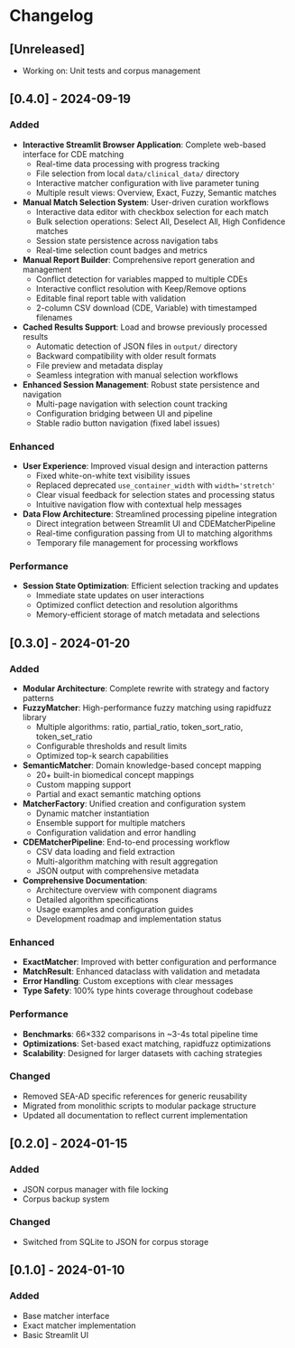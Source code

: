 # Changelog

## [Unreleased]
- Working on: Unit tests and corpus management

## [0.4.0] - 2024-09-19
### Added
- **Interactive Streamlit Browser Application**: Complete web-based interface for CDE matching
  - Real-time data processing with progress tracking
  - File selection from local `data/clinical_data/` directory
  - Interactive matcher configuration with live parameter tuning
  - Multiple result views: Overview, Exact, Fuzzy, Semantic matches
- **Manual Match Selection System**: User-driven curation workflows
  - Interactive data editor with checkbox selection for each match
  - Bulk selection operations: Select All, Deselect All, High Confidence matches
  - Session state persistence across navigation tabs
  - Real-time selection count badges and metrics
- **Manual Report Builder**: Comprehensive report generation and management
  - Conflict detection for variables mapped to multiple CDEs
  - Interactive conflict resolution with Keep/Remove options
  - Editable final report table with validation
  - 2-column CSV download (CDE, Variable) with timestamped filenames
- **Cached Results Support**: Load and browse previously processed results
  - Automatic detection of JSON files in `output/` directory
  - Backward compatibility with older result formats
  - File preview and metadata display
  - Seamless integration with manual selection workflows
- **Enhanced Session Management**: Robust state persistence and navigation
  - Multi-page navigation with selection count tracking
  - Configuration bridging between UI and pipeline
  - Stable radio button navigation (fixed label issues)

### Enhanced
- **User Experience**: Improved visual design and interaction patterns
  - Fixed white-on-white text visibility issues
  - Replaced deprecated `use_container_width` with `width='stretch'`
  - Clear visual feedback for selection states and processing status
  - Intuitive navigation flow with contextual help messages
- **Data Flow Architecture**: Streamlined processing pipeline integration
  - Direct integration between Streamlit UI and CDEMatcherPipeline
  - Real-time configuration passing from UI to matching algorithms
  - Temporary file management for processing workflows

### Performance
- **Session State Optimization**: Efficient selection tracking and updates
  - Immediate state updates on user interactions
  - Optimized conflict detection and resolution algorithms
  - Memory-efficient storage of match metadata and selections

## [0.3.0] - 2024-01-20
### Added
- **Modular Architecture**: Complete rewrite with strategy and factory patterns
- **FuzzyMatcher**: High-performance fuzzy matching using rapidfuzz library
  - Multiple algorithms: ratio, partial_ratio, token_sort_ratio, token_set_ratio
  - Configurable thresholds and result limits
  - Optimized top-k search capabilities
- **SemanticMatcher**: Domain knowledge-based concept mapping
  - 20+ built-in biomedical concept mappings
  - Custom mapping support
  - Partial and exact semantic matching options
- **MatcherFactory**: Unified creation and configuration system
  - Dynamic matcher instantiation
  - Ensemble support for multiple matchers
  - Configuration validation and error handling
- **CDEMatcherPipeline**: End-to-end processing workflow
  - CSV data loading and field extraction
  - Multi-algorithm matching with result aggregation
  - JSON output with comprehensive metadata
- **Comprehensive Documentation**:
  - Architecture overview with component diagrams
  - Detailed algorithm specifications
  - Usage examples and configuration guides
  - Development roadmap and implementation status

### Enhanced
- **ExactMatcher**: Improved with better configuration and performance
- **MatchResult**: Enhanced dataclass with validation and metadata
- **Error Handling**: Custom exceptions with clear messages
- **Type Safety**: 100% type hints coverage throughout codebase

### Performance
- **Benchmarks**: 66×332 comparisons in ~3-4s total pipeline time
- **Optimizations**: Set-based exact matching, rapidfuzz optimizations
- **Scalability**: Designed for larger datasets with caching strategies

### Changed
- Removed SEA-AD specific references for generic reusability
- Migrated from monolithic scripts to modular package structure
- Updated all documentation to reflect current implementation

## [0.2.0] - 2024-01-15
### Added
- JSON corpus manager with file locking
- Corpus backup system
### Changed
- Switched from SQLite to JSON for corpus storage

## [0.1.0] - 2024-01-10
### Added
- Base matcher interface
- Exact matcher implementation
- Basic Streamlit UI
